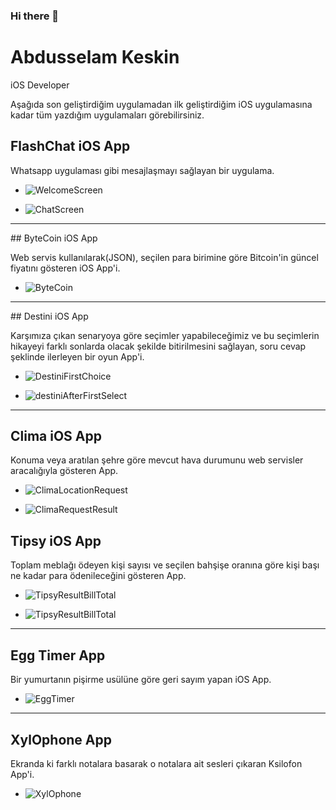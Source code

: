 ### Hi there 👋

# Abdusselam Keskin

iOS Developer

Aşağıda son geliştirdiğim uygulamadan ilk geliştirdiğim iOS uygulamasına kadar tüm yazdığım uygulamaları görebilirsiniz.

## FlashChat iOS App

Whatsapp uygulaması gibi mesajlaşmayı sağlayan bir uygulama.

* ![WelcomeScreen](/flashChatWelcome.png)

* ![ChatScreen](/flashChatScreen.png)

---

## ByteCoin iOS App

Web servis kullanılarak(JSON), seçilen para birimine göre Bitcoin'in güncel fiyatını gösteren iOS App'i.

* ![ByteCoin](/byteCoin.png)

---

## Destini iOS App

Karşımıza çıkan senaryoya göre seçimler yapabileceğimiz ve bu seçimlerin hikayeyi farklı sonlarda olacak şekilde bitirilmesini sağlayan, soru cevap şeklinde ilerleyen bir oyun App'i.

* ![DestiniFirstChoice](/destiniFirstChoice.png)

* ![destiniAfterFirstSelect](/destiniAfterFirstSelect.png)

---

## Clima iOS App

Konuma veya aratılan şehre göre mevcut hava durumunu web servisler aracalığıyla gösteren App.

* ![ClimaLocationRequest](/climaLocationRequest.png)

* ![ClimaRequestResult](/climaRequestResult.png)

## Tipsy iOS App

Toplam meblağı ödeyen kişi sayısı ve seçilen bahşişe oranına göre kişi başı ne kadar para ödenileceğini gösteren App.

* ![TipsyResultBillTotal](/tipsyEnterBillTotal.png)

* ![TipsyResultBillTotal](/tipsyResultBillTotal.png)

---

## Egg Timer App

Bir yumurtanın pişirme usülüne göre geri sayım yapan iOS App.

* ![EggTimer](/eggTimer.png)

---

## XylOphone App

Ekranda ki farklı notalara basarak o notalara ait sesleri çıkaran Ksilofon App'i.

* ![XylOphone](/xylOphone.png)



<!--
**abdusselm/abdusselm** is a ✨ _special_ ✨ repository because its `README.md` (this file) appears on your GitHub profile.

Here are some ideas to get you started:

- 🔭 I’m currently working on ...
- 🌱 I’m currently learning ...
- 👯 I’m looking to collaborate on ...
- 🤔 I’m looking for help with ...
- 💬 Ask me about ...
- 📫 How to reach me: ...
- 😄 Pronouns: ...
- ⚡ Fun fact: ...
-->
